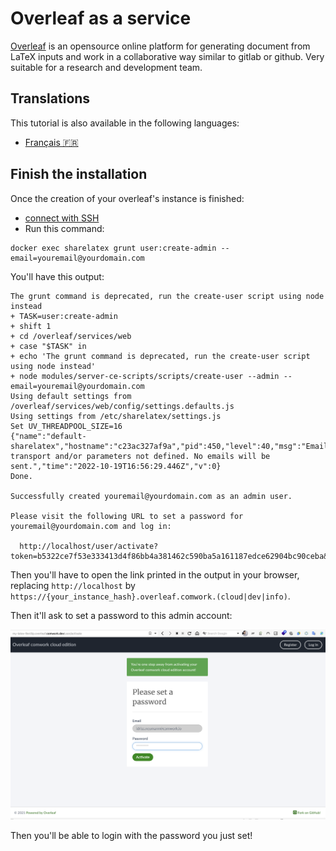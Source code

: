 # Overleaf as a service

[Overleaf](https://www.overleaf.com) is an opensource online platform for generating document from LaTeX inputs and work in a collaborative way similar to gitlab or github. Very suitable for a research and development team.

## Translations

This tutorial is also available in the following languages:
* [Français 🇫🇷](../translations/fr/tutorials/overleaf.md)

## Finish the installation

Once the creation of your overleaf's instance is finished:

* [connect with SSH](./ssh.md)
* Run this command:

```shell
docker exec sharelatex grunt user:create-admin --email=youremail@yourdomain.com
```

You'll have this output:

```shell
The grunt command is deprecated, run the create-user script using node instead
+ TASK=user:create-admin
+ shift 1
+ cd /overleaf/services/web
+ case "$TASK" in
+ echo 'The grunt command is deprecated, run the create-user script using node instead'
+ node modules/server-ce-scripts/scripts/create-user --admin --email=youremail@yourdomain.com
Using default settings from /overleaf/services/web/config/settings.defaults.js
Using settings from /etc/sharelatex/settings.js
Set UV_THREADPOOL_SIZE=16
{"name":"default-sharelatex","hostname":"c23ac327af9a","pid":450,"level":40,"msg":"Email transport and/or parameters not defined. No emails will be sent.","time":"2022-10-19T16:56:29.446Z","v":0}
Done.

Successfully created youremail@yourdomain.com as an admin user.

Please visit the following URL to set a password for youremail@yourdomain.com and log in:

  http://localhost/user/activate?token=b5322ce7f53e333413d4f86bb4a381462c590ba5a161187edce62904bc90ceba&user_id=63502c3dd762a601c22dc390
```

Then you'll have to open the link printed in the output in your browser, replacing `http://localhost` by `https://{your_instance_hash}.overleaf.comwork.(cloud|dev|info)`.


Then it'll ask to set a password to this admin account:

![overleaf_setup_project](../img/overleaf_setup_project.png)

Then you'll be able to login with the password you just set!
